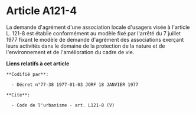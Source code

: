 # Article A121-4

La demande d'agrément d'une association locale d'usagers visée à l'article L. 121-8 est établie conformément au modèle fixé
par l'arrêté du 7 juillet 1977 fixant le modèle de demande d'agrément des associations exerçant leurs activités dans le
domaine de la protection de la nature et de l'environnement et de l'amélioration du cadre de vie.

**Liens relatifs à cet article**

	**Codifié par**:

	  - Décret n°77-38 1977-01-03 JORF 18 JANVIER 1977

	**Cite**:

	  - Code de l'urbanisme - art. L121-8 (V)

